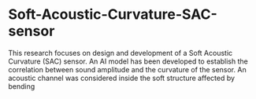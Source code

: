 # Soft-Acoustic-Curvature-SAC-sensor
This research focuses on design and development of a Soft Acoustic Curvature (SAC) sensor. An AI model has been developed to establish the correlation between sound amplitude and the curvature of the sensor. An acoustic channel was considered inside the soft structure affected by bending

